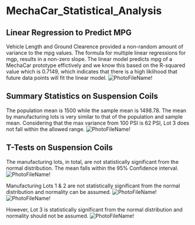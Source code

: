 # MechaCar_Statistical_Analysis

## Linear Regression to Predict MPG
Vehicle Length and Ground Clearence provided a non-random amount of variance to the mpg values. 
The formula for multiple linear regressions for mgp, results in a non-zero slope. 
The linear model predicts mpg of a MechaCar prototype effictively and we know this based on the R-squared value which is 0.7149, which indicates that there is a high liklihood that future data points will fit the linear model.
![PhotoFileName!](/Resources/photo_file.png)

## Summary Statistics on Suspension Coils
The population mean is 1500 while the sample mean is 1498.78. The mean by manufacturing lots is very similar to that of the population and sample mean. 
Considering that the max variance from 100 PSI is 62 PSI, Lot 3 does not fall within the allowed range. 
![PhotoFileName!](/Resources/photo_file.png)

## T-Tests on Suspension Coils
The manufacturing lots, in total, are not statistically significant from the normal distribution. The mean falls within the 95% Confidence interval. 
![PhotoFileName!](/Resources/photo_file.png)

Manufacturing Lots 1 & 2 are not statistically significant from the normal distribution and normality can be assumed. 
![PhotoFileName!](/Resources/photo_file.png)
![PhotoFileName!](/Resources/photo_file.png)

However, Lot 3 is statistically significant from the normal distribution and normality should not be assumed. 
![PhotoFileName!](/Resources/photo_file.png)

